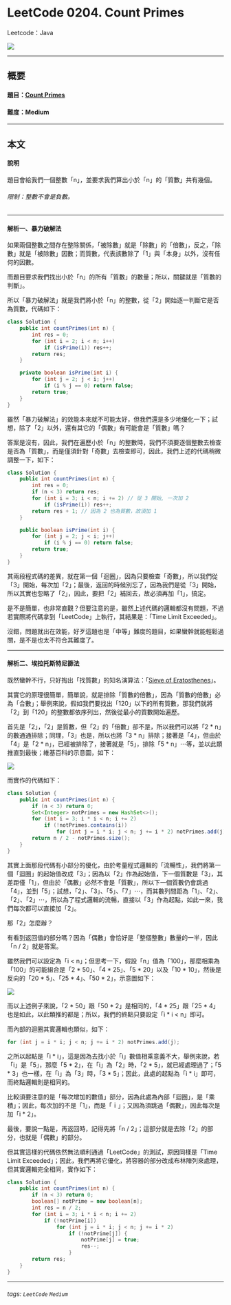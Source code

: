 # LeetCode 0204. Count Primes
Leetcode：Java

![](https://github.com/rickbsr/LeetCode/blob/main/pics/leetcode.png?raw=true)

---

## 概要

#### 題目：[Count Primes](https://leetcode.com/problems/count-primes/)

#### 難度：Medium

---

## 本文

#### 說明

題目會給我們一個整數「n」，並要求我們算出小於「n」的「質數」共有幾個。

###### 限制：整數不會是負數。

---

#### 解析一、暴力破解法

如果兩個整數之間存在整除關係，「被除數」就是「除數」的「倍數」，反之，「除數」就是「被除數」因數；而質數，代表該數除了「1」與「本身」以外，沒有任何的因數。

而題目要求我們找出小於「n」的所有「質數」的數量；所以，關鍵就是「質數的判斷」。

所以「暴力破解法」就是我們將小於「n」的整數，從「2」開始逐一判斷它是否為質數，代碼如下：

```java
class Solution {
    public int countPrimes(int n) {
        int res = 0;
        for (int i = 2; i < n; i++)
            if (isPrime(i)) res++;
        return res;
    }

    private boolean isPrime(int i) {
        for (int j = 2; j < i; j++)
            if (i % j == 0) return false;
        return true;
    }
}
```

雖然「暴力破解法」的效能本來就不可能太好，但我們還是多少地優化一下；試想，除了「2」以外，還有其它的「偶數」有可能會是「質數」嗎？

答案是沒有，因此，我們在遍歷小於「n」的整數時，我們不須要逐個整數去檢查是否為「質數」，而是僅須針對「奇數」去檢查即可，因此，我們上述的代碼稍微調整一下，如下：

```java
class Solution {
    public int countPrimes(int n) {
        int res = 0;
        if (n < 3) return res;
        for (int i = 3; i < n; i += 2) // 從 3 開始, 一次加 2
            if (isPrime(i)) res++;
        return res + 1; // 因為 2 也為質數，故須加 1
    }

    public boolean isPrime(int i) {
        for (int j = 2; j < i; j++)
            if (i % j == 0) return false;
        return true;
    }
}
```

其兩段程式碼的差異，就在第一個「迴圈」，因為只要檢查「奇數」，所以我們從「3」開始，每次加「2」；最後，返回的時候別忘了，因為我們是從「3」開始，所以其實也忽略了「2」，因此，要把「2」補回去，故必須再加「1」，搞定。

是不是簡單，也非常直觀？但要注意的是，雖然上述代碼的邏輯都沒有問題，不過若實際將代碼拿到「LeetCode」上執行，其結果是：「Time Limit Exceeded」。

沒錯，問題就出在效能，好歹這題也是「中等」難度的題目，如果蠻幹就能輕鬆過關，是不是也太不符合其難度了。

---

#### 解析二、埃拉托斯特尼篩法

既然蠻幹不行，只好掏出「找質數」的知名演算法：「[Sieve of Eratosthenes](https://en.wikipedia.org/wiki/Sieve_of_Eratosthenes)」。

其實它的原理很簡單，簡單說，就是排除「質數的倍數」，因為「質數的倍數」必為「合數」；舉例來說，假如我們要找出「120」以下的所有質數，那我們就將「2」到「120」的整數都依序列出，然後從最小的質數開始遍歷。

首先是「2」，「2」是質數，但「2」的「倍數」卻不是，所以我們可以將「2 * n」的數通通排除；同理，「3」也是，所以也將「3 * n」排除；接著是「4」，但由於「4」是「2 * n」，已經被排除了，接著就是「5」，排除「5 * n」⋯等，並以此類推直到最後；維基百科的示意圖，如下：

![](https://github.com/rickbsr/LeetCode/blob/main/pics/0204_count_primes_sieve_of_eratosthenes_wiki.gif?raw=true)

而實作的代碼如下：

```java
class Solution {
    public int countPrimes(int n) {
        if (n < 3) return 0;
        Set<Integer> notPrimes = new HashSet<>();
        for (int i = 3; i * i < n; i += 2)
            if (!notPrimes.contains(i))
                for (int j = i * i; j < n; j += i * 2) notPrimes.add(j);
        return n / 2 - notPrimes.size();
    }
}
```

其實上面那段代碼有小部分的優化，由於考量程式邏輯的「流暢性」，我們將第一個「迴圈」的起始值改成「3」；因為以「2」作為起始值，下一個質數是「3」，其差距僅「1」，但由於「偶數」必然不會是「質數」，所以下一個質數仍會跳過「4」，並到「5」；試想，「2」、「3」、「5」、「7」⋯，而其數列間距為「1」、「2」、「2」、「2」⋯，所以為了程式邏輯的流暢，直接以「3」作為起點，如此一來，我們每次都可以直接加「2」。

那「2」怎麼辦？

有看到返回值的部分嗎？因為「偶數」會恰好是「整個整數」數量的一半，因此「n / 2」就是答案。

雖然我們可以設定為「i < n」；但思考一下，假設「n」值為「100」，那麼相乘為「100」的可能組合是「2 * 50」、「4 * 25」、「5 * 20」以及「10 * 10」，然後是反向的「20 * 5」、「25 * 4」、「50 * 2」，示意圖如下：

![](https://github.com/rickbsr/LeetCode/blob/main/pics/0204_count_primes_pair.png?raw=true)

而以上述例子來說，「2 * 50」跟「50 * 2」是相同的，「4 * 25」跟「25 * 4」也是如此，以此類推的都是；所以，我們的終點只要設定「i * i < n」即可。

而內部的迴圈其實邏輯也類似，如下：

```java
for (int j = i * i; j < n; j += i * 2) notPrimes.add(j);
```

之所以起點是「i * i」，這是因為去找小於「i」數值相乘意義不大，舉例來說，若「i」是「5」，那麼「5 * 2」，在「i」為「2」時，「2 * 5」，就已經處理過了；「5 * 3」也一樣，在「i」為「3」時，「3 * 5」；因此，此處的起點為「i * i」即可，而終點邏輯則是相同的。

比較須要注意的是「每次增加的數值」部分，因為此處為內部「迴圈」，是「乘積」；因此，每次加的不是「1」，而是「ｉ」；又因為須跳過「偶數」，因此每次是加「i * 2」。

最後，要說一點是，再返回時，記得先將「n / 2」；這部分就是去除「2」的部分，也就是「偶數」的部分。

但其實這樣的代碼依然無法順利通過「LeetCode」的測試，原因同樣是「Time Limit Exceeded」；因此，我們再將它優化，將容器的部分改成布林陣列來處理，但其實邏輯完全相同，實作如下：

```java
class Solution {
    public int countPrimes(int n) {
        if (n < 3) return 0;
        boolean[] notPrime = new boolean[n];
        int res = n / 2;
        for (int i = 3; i * i < n; i += 2)
            if (!notPrime[i])
                for (int j = i * i; j < n; j += i * 2)
                    if (!notPrime[j]) {
                        notPrime[j] = true;
                        res--;
                    }
        return res;
    }
}
```

---

###### tags: `LeetCode` `Medium`